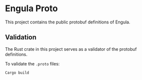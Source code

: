 # Engula Proto

This project contains the public protobuf definitions of Engula.

## Validation

The Rust crate in this project serves as a validator of the protobuf definitions.

To validate the `.proto` files:

```
Cargo build
```